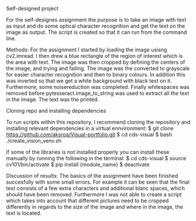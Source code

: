 Self-designed project

For the self-designes assignment the purpose is to take an image with text as input and do some optical character recognition and get the text on the image as output. The script is created so that it can run from the command line.

Methods:
For the assignment I started by loading the image usisng cv2.imread. I then drew a blue rectangle of the region of interest which is the area with text. The image was then cropped by defining the centers of the image, and trying and failing. The image was the converted to grayscale for easier character recognition and then to binary colours. In addition this was inverted so that we get a white background with black text on it. Furthermore, some noisereduction was completed. Finally whitespaces was removed before pytesseract.image_to_string was used to extract all the text in the image. The text was the printed.

Cloning repo and installing dependencies

To run scripts within this repository, I recommend cloning the repository and installing relevant dependencies in a virtual ennvironment:
$ git clone https://github.com/aksroa/Visual-portfolio.git
$ cd cds-visual
$ bash ./create_vision_venv.sh

If some of the libraries is not installed properly you can install these manually by running the following in the terminal:
$ cd cds-visual
$ source cv101/bin/activate
$ pip install {module_name}
$ deactivate

Discussion of results:
The basics of the assignment have been finished succesfully with some small errors. For example it can be seen that the final text consists of a few extra characters and additional blanc spaces, which should have been removed. Furthermore I was not able to create a script which takes into account that different pictures need to be cropped differently in regards to the size of the image and where in the image, the text is located.